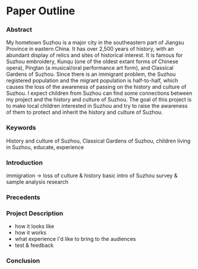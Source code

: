 # Paper Outline

### Abstract
My hometown Suzhou is a major city in the southeastern part of Jiangsu Province in eastern China. It has over 2,500 years of history, with an abundant display of relics and sites of historical interest. It is famous for Suzhou embroidery, Kunqu (one of the oldest extant forms of Chinese opera), Pingtan (a musical/oral performance art form), and Classical Gardens of Suzhou. Since there is an immigrant problem, the Suzhou registered population and the migrant population is half-to-half, which causes the loss of the awareness of passing on the history and culture of Suzhou. I expect children from Suzhou can find some connections between my project and the history and culture of Suzhou. The goal of this project is to make local children interested in Suzhou and try to raise the awareness of them to protect and inherit the history and culture of Suzhou.

### Keywords
History and culture of Suzhou, Classical Gardens of Suzhou, children living in Suzhou, educate, experience

### Introduction
immigration → loss of culture & history
basic intro of Suzhou
survey & sample analysis
research

### Precedents

### Project Description
- how it looks like
- how it works
- what experience I'd like to bring to the audiences
- test & feedback

### Conclusion
